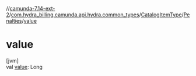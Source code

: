 //[camunda-7.14-ext-2](../../../../index.md)/[com.hydra_billing.camunda.api.hydra.common_types](../../index.md)/[CatalogItemType](../index.md)/[Penalties](index.md)/[value](value.md)

# value

[jvm]\
val [value](value.md): Long
